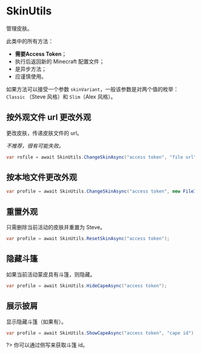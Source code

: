 # SkinUtils

管理皮肤。

此类中的所有方法：
- **需要Access Token**；
- 执行后返回新的 Minecraft 配置文件；
- 是异步方法；
- 应谨慎使用。

如果方法可以接受一个参数 `skinVariant`，一般该参数是对两个值的枚举：`Classic` （Steve 风格）和 `Slim`（Alex 风格）。

## 按外观文件 url 更改外观

更改皮肤，传递皮肤文件的 url。

*不推荐，很有可能失败。*


```cs
var rofile = await SkinUtils.ChangeSkinAsync("access token", "file url", SkinVariant.Slim);
```

## 按本地文件更改外观


```cs
var profile = await SkinUtils.ChangeSkinAsync("access token", new FileInfo("skin path"), SkinVariant.Classic);
```

## 重置外观

只需删除当前活动的皮肤并重置为 Steve。


```cs
var profile = await SkinUtils.ResetSkinAsync("access token");
```

## 隐藏斗篷

如果当前活动蒙皮具有斗篷，则隐藏。


```cs
var profile = await SkinUtils.HideCapeAsync("access token");
```

## 展示披肩

显示隐藏斗篷（如果有）。


```cs
var profile = await SkinUtils.ShowCapeAsync("access token", "cape id");
```

?> 你可以通过侧写来获取斗篷 id。
